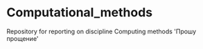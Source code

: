 # Computational_methods
 Repository for reporting on discipline Computing methods
 'Прошу прощение'

